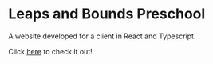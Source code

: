 # Leaps and Bounds Preschool

A website developed for a client in React and Typescript.

Click [here](http://leapsandboundsprek.com) to check it out!